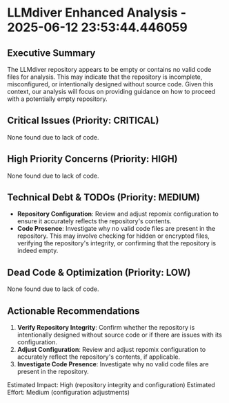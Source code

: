 # LLMdiver Enhanced Analysis - 2025-06-12 23:53:44.446059

## Executive Summary
The LLMdiver repository appears to be empty or contains no valid code files for analysis. This may indicate that the repository is incomplete, misconfigured, or intentionally designed without source code. Given this context, our analysis will focus on providing guidance on how to proceed with a potentially empty repository.

## Critical Issues (Priority: CRITICAL)
None found due to lack of code.

## High Priority Concerns (Priority: HIGH)  
None found due to lack of code.

## Technical Debt & TODOs (Priority: MEDIUM)
- **Repository Configuration**: Review and adjust repomix configuration to ensure it accurately reflects the repository's contents.
- **Code Presence**: Investigate why no valid code files are present in the repository. This may involve checking for hidden or encrypted files, verifying the repository's integrity, or confirming that the repository is indeed empty.

## Dead Code & Optimization (Priority: LOW)
None found due to lack of code.

## Actionable Recommendations
1. **Verify Repository Integrity**: Confirm whether the repository is intentionally designed without source code or if there are issues with its configuration.
2. **Adjust Configuration**: Review and adjust repomix configuration to accurately reflect the repository's contents, if applicable.
3. **Investigate Code Presence**: Investigate why no valid code files are present in the repository.

Estimated Impact: High (repository integrity and configuration)
Estimated Effort: Medium (configuration adjustments)